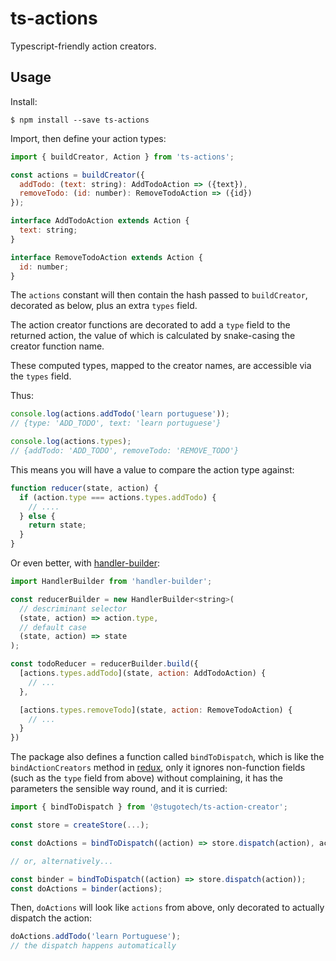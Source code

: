 # ts-actions

Typescript-friendly action creators.

## Usage

Install:

    $ npm install --save ts-actions

Import, then define your action types:

```js
import { buildCreator, Action } from 'ts-actions';

const actions = buildCreator({
  addTodo: (text: string): AddTodoAction => ({text}),
  removeTodo: (id: number): RemoveTodoAction => ({id})
});

interface AddTodoAction extends Action {
  text: string;
}

interface RemoveTodoAction extends Action {
  id: number;
}
```

The `actions` constant will then contain the hash passed to `buildCreator`, decorated as below,
plus an extra `types` field.

The action creator functions are decorated to add a `type` field to the returned action, the value
of which is calculated by snake-casing the creator function name.

These computed types, mapped to the creator names, are accessible via the `types` field.

Thus:

```js
console.log(actions.addTodo('learn portuguese'));
// {type: 'ADD_TODO', text: 'learn portuguese'}

console.log(actions.types);
// {addTodo: 'ADD_TODO', removeTodo: 'REMOVE_TODO'}
```

This means you will have a value to compare the action type against:

```js
function reducer(state, action) {
  if (action.type === actions.types.addTodo) {
    // ....
  } else {
    return state;
  }
}
```

Or even better, with [handler-builder](https://www.npmjs.com/package/handler-builder):

```js
import HandlerBuilder from 'handler-builder';

const reducerBuilder = new HandlerBuilder<string>(
  // descriminant selector
  (state, action) => action.type,
  // default case
  (state, action) => state
);

const todoReducer = reducerBuilder.build({
  [actions.types.addTodo](state, action: AddTodoAction) {
    // ...
  },

  [actions.types.removeTodo](state, action: RemoveTodoAction) {
    // ...
  }
})
```

The package also defines a function called `bindToDispatch`, which is like the `bindActionCreators`
method in [redux](https://www.npmjs.com/package/redux), only it ignores non-function fields (such as the `type` field
from above) without complaining, it has the parameters the sensible way round, and it is curried:

```js
import { bindToDispatch } from '@stugotech/ts-action-creator';

const store = createStore(...);

const doActions = bindToDispatch((action) => store.dispatch(action), actions);

// or, alternatively...

const binder = bindToDispatch((action) => store.dispatch(action));
const doActions = binder(actions);
```

Then, `doActions` will look like `actions` from above, only decorated to actually dispatch the action:

```js
doActions.addTodo('learn Portuguese');
// the dispatch happens automatically
```
